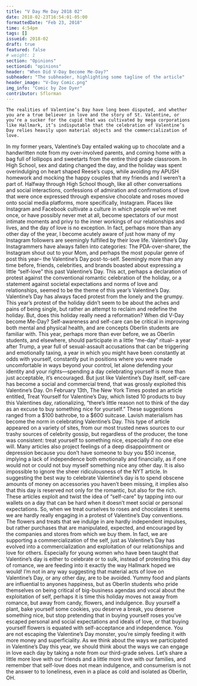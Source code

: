 ```yaml
---
title: "V Day Me Day 2018 02"
date: 2018-02-23T16:54:01-05:00
formattedDate: "Feb 23, 2018"
time: 4:54pm
tags: []
issueid: 2018-02
draft: true
featured: false
# weight: 1 
section: "Opinions"
sectionid: "opinions"
header: "When Did V-Day Become Me-Day?"
subheader: "The subheader, highlighting some tagline of the article"
header_image: "V-Day Comic.png"
img_info: "Comic by Zoe Dyer"
contributor: Sflorman
---
```

	The realities of Valentine’s Day have long been disputed, and whether you are a true believer in love and the story of St. Valentine, or you’re a sucker for the cupid that was cultivated by mega corporations like Hallmark, it’s indisputable that the celebration of Valentine’s Day relies heavily upon material objects and the commercialization of love.
In my former years, Valentine’s Day entailed waking up to chocolate and a handwritten note from my over-involved parents, and coming home with a bag full of lollipops and sweetarts from the entire third grade classroom. In High School, sex and dating changed the day, and the holiday was spent overindulging on heart shaped Reese’s cups, while avoiding my APUSH homework and mocking the happy couples that my friends and I weren’t a part of.
Halfway through High School though, like all other conversations and social interactions, confessions of admiration and confirmations of love that were once expressed through expensive chocolate and roses moved onto social media platforms, more specifically, Instagram. Places like Instagram and Facebook cultivate a culture in which people we’ve met once, or have possibly never met at all, become spectators of our most intimate moments and privy to the inner workings of our relationships and lives, and the day of love is no exception. In fact, perhaps more than any other day of the year, I become acutely aware of just how many of my Instagram followers are seemingly fulfilled by their love life.
Valentine’s Day Instagrammers have always fallen into categories: The PDA-over-sharer, the Instagram shout out to your Mom, and perhaps the most popular genre of post this year– the Valentine’s Day post-to-self. Seemingly more than any time before, friends, celebrities, and brands boasted about expressing a little “self-love” this past Valentine’s Day. This act, perhaps a declaration of protest against the conventional romantic celebration of the holiday, or a statement against societal expectations and norms of love and relationships, seemed to be the theme of this year’s Valentine’s Day.
Valentine’s Day has always faced protest from the lonely and the grumpy. This year’s protest of the holiday didn’t seem to be about the aches and pains of being single, but rather an attempt to reclaim and redefine the holiday. But, does this holiday really need a reformation? When did V-Day become Me-Day?
Self-awareness and self-care can be critical in improving both mental and physical health, and are concepts Oberlin students are familiar with. This year, perhaps more than ever before, we as Oberlin students, and elsewhere, should participate in a little “me-day” ritual– a year after Trump, a year full of sexual-assault accusations that can be triggering and emotionally taxing, a year in which you might have been constantly at odds with yourself, constantly put in positions where you were made uncomfortable in ways beyond your control, let alone defending your identity and your rights––spending a day celebrating yourself is more than just acceptable, it’s encouraged.
But just like Valentine’s Day itself, self-care has become a social and commercial trend, that was grossly exploited this Valentine’s Day. On February 13th, The New York Times posted an article entitled, Treat Yourself for Valentine’s Day, which listed 10 products to buy this Valentines day, rationalizing, “there’s little reason not to think of the day as an excuse to buy something nice for yourself.” These suggestions ranged from a $100 bathrobe, to a $600 suitcase. Lavish materialism has become the norm in celebrating Valentine’s Day.
This type of article appeared on a variety of sites, from our most trusted news sources to our trashy sources of celebrity gossip, but regardless of the producer, the tone was consistent: treat yourself to something nice, especially if no one else will. Many articles also project feelings of a deep disappointment or depression because you don’t have someone to buy you $50 incense, implying a lack of independence both emotionally and financially, as if one would not or could not buy myself something nice any other day. It is also impossible to ignore the sheer ridiculousness of the NYT article. In suggesting the best way to celebrate Valentine’s day is to spend obscene amounts of money on accessories you haven’t been missing, it implies also that this day is reserved not only for the romantic, but also for the rich. These articles exploit and twist the idea of “self-care” by tapping into our wallets on a day that can be hard when it doesn’t meet social or personal expectations.
So, when we treat ourselves to roses and chocolates it seems we are hardly really engaging in a protest of Valentine’s Day conventions. The flowers and treats that we indulge in are hardly independent impulses, but rather purchases that are manipulated, expected, and encouraged by the companies and stores from which we buy them. In fact, we are supporting a commercialization of the self, just as Valentine’s Day has evolved into a commercialization and exploitation of our relationships and love for others. Especially for young women who have been taught that Valentine’s day is either to celebrate or to sulk, instead of protesting this day of romance, we are feeding into it exactly the way Hallmark hoped we would!
I’m not in any way suggesting that material acts of love on Valentine’s Day, or any other day, are to be avoided. Yummy food and plants are influential to anyones happiness, but as Oberlin students who pride themselves on being critical of big-business agendas and vocal about the exploitation of self, perhaps it is time this holiday moves not away from romance, but away from candy, flowers, and indulgence.
Buy yourself a plant, bake yourself some cookies, you deserve a break, you deserve something nice, but stop pretending that in buying yourself roses you’ve escaped personal and social expectations and ideals of love, or that buying yourself flowers is equated with self-acceptance and independence. You are not escaping the Valentine’s Day monster, you’re simply feeding it with more money and superficiality.
As we think about the ways we participated in Valentine’s Day this year, we should think about the ways we can engage in love each day by taking a note from our third-grade selves. Let’s share a little more love with our friends and a little more love with our families, and remember that self-love does not mean indulgence, and consumerism is not the answer to to loneliness, even in a place as cold and isolated as Oberlin, OH.
